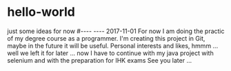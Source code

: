# hello-world
just some ideas for now
#----    ----
2017-11-01
For now I am doing the practic of my degree course as a programmer.
I'm creating this project in Git, maybe in the future it will be useful.
Personal interests and likes,
hmmm ...
well we left it for later ...
now I have to continue with my java project with selenium and with the preparation for IHK exams
See you later ...

